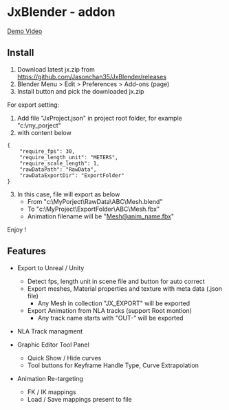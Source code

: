 # JxBlender - addon

[Demo Video](screenshots/JxBlender%20-%202024-03-13_c.mp4)

## Install

1. Download latest jx.zip from https://github.com/Jasonchan35/JxBlender/releases
2. Blender Menu > Edit > Preferences > Add-ons (page)
3. Install button and pick the downloaded jx.zip

For export setting:
1. Add file "JxProject.json" in project root folder, for example "c:\my_porject"
2. with content below
```
{
	"require_fps": 30,
	"require_length_unit": "METERS",
	"require_scale_length": 1,
	"rawDataPath": "RawData",
	"rawDataExportDir": "ExportFolder"
}
```
3. In this case, file will export as below
	- From "c:\MyPorject\RawData\ABC\Mesh.blend"
	- To   "c:\MyProject\ExportFolder\ABC\Mesh.fbx"
	- Animation filename will be "Mesh@anim_name.fbx"

Enjoy !

## Features
- Export to Unreal / Unity
	- Detect fps, length unit in scene file and button for auto correct
	- Export meshes, Material properties and texture with meta data (.json file)
		- Any Mesh in collection "JX_EXPORT" will be exported
	- Export Animation from NLA tracks (support Root montion)
		- Any track name starts with "OUT-" will be exported

- NLA Track managment
- Graphic Editor Tool Panel
	- Quick Show / Hide curves
	- Tool buttons for Keyframe Handle Type, Curve Extrapolation
- Animation Re-targeting
	- FK / IK mappings
	- Load / Save mappings present to file